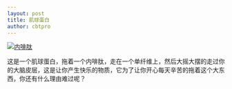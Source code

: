 ```yaml
---
layout: post
title: 肌球蛋白
author: cbtpro
---
```


[![内啡肽](http://echo.chenbitao.com/wp-content/uploads/2015/11/内啡肽.gif)](http://echo.chenbitao.com/wp-content/uploads/2015/11/内啡肽.gif)

这是一个肌球蛋白，拖着一个内啡肽，走在一个单纤维上，然后大摇大摆的走过你的大脑皮层，这是让你产生快乐的物质，它为了让你开心每天辛苦的拖着这个大东西，你还有什么理由难过呢？